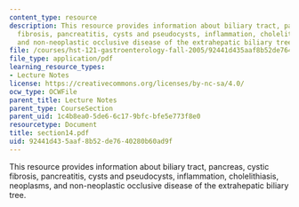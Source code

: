 ```yaml
---
content_type: resource
description: This resource provides information about biliary tract, pancreas, cystic
  fibrosis, pancreatitis, cysts and pseudocysts, inflammation, cholelithiasis, neoplasms,
  and non-neoplastic occlusive disease of the extrahepatic biliary tree.
file: /courses/hst-121-gastroenterology-fall-2005/92441d435aaf8b52de7640280b60ad9f_section14.pdf
file_type: application/pdf
learning_resource_types:
- Lecture Notes
license: https://creativecommons.org/licenses/by-nc-sa/4.0/
ocw_type: OCWFile
parent_title: Lecture Notes
parent_type: CourseSection
parent_uid: 1c4b8ea0-5de6-6c17-9bfc-bfe5e773f8e0
resourcetype: Document
title: section14.pdf
uid: 92441d43-5aaf-8b52-de76-40280b60ad9f
---
```

This resource provides information about biliary tract, pancreas, cystic fibrosis, pancreatitis, cysts and pseudocysts, inflammation, cholelithiasis, neoplasms, and non-neoplastic occlusive disease of the extrahepatic biliary tree.
